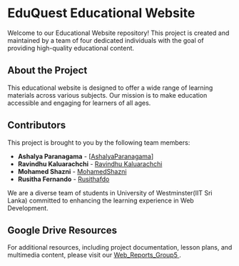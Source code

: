# EduQuest Educational Website

Welcome to our Educational Website repository! This project is created and maintained by a team of four dedicated individuals with the goal of providing high-quality educational content.

## About the Project

This educational website is designed to offer a wide range of learning materials across various subjects. Our mission is to make education accessible and engaging for learners of all ages.

## Contributors

This project is brought to you by the following team members:

- **Ashalya Paranagama** - [[AshalyaParanagama](https://github.com/AshalyaParanagama)]
- **Ravindhu Kaluarachchi** - [Ravindhu Kaluarachchi](https://github.com/Buwaneka2)
- **Mohamed Shazni** - [MohamedShazni](https://github.com/MohamedShazni/Shazni)
- **Rusitha Fernando** - [Rusithafdo](https://github.com/Rusithafdo)

We are a diverse team of students in University of Westminster(IIT Sri Lanka) committed to enhancing the learning experience in Web Development.

## Google Drive Resources

For additional resources, including project documentation, lesson plans, and multimedia content, please visit our [Web_Reports_Group5 ](https://drive.google.com/drive/folders/1_tlGoOEy-IgV7lJNPhQEjPQ-xd-BBSrz?usp=drive_link).




